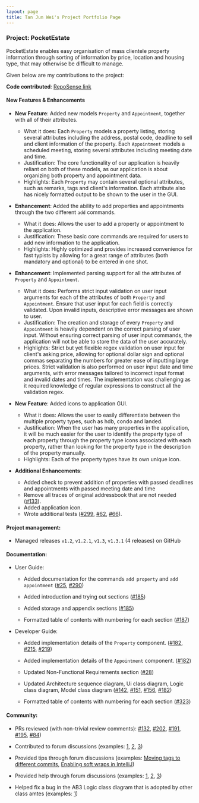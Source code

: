 ```yaml
---
layout: page
title: Tan Jun Wei's Project Portfolio Page
---
```


### Project: PocketEstate

PocketEstate enables easy organisation of mass clientele property information through sorting of information by price, location and housing type, that may otherwise be difficult to manage.

Given below are my contributions to the project:

**Code contributed**: [RepoSense link](https://nus-cs2103-ay2021s2.github.io/tp-dashboard/?search=&sort=groupTitle&sortWithin=title&timeframe=commit&mergegroup=&groupSelect=groupByRepos&breakdown=true&checkedFileTypes=docs~functional-code~test-code~other&since=&tabOpen=true&tabType=authorship&tabAuthor=w2vgd&tabRepo=AY2021S2-CS2103T-T13-4%2Ftp%5Bmaster%5D&authorshipIsMergeGroup=false&authorshipFileTypes=docs~functional-code~test-code~other&authorshipIsBinaryFileTypeChecked=false)

#### New Features & Enhancements

* **New Feature**: Added new models `Property` and `Appointment`, together with all of their attributes.
    * What it does: Each `Property` models a property listing, storing several attributes including the address, postal code, deadline to sell and client information of the property. Each `Appointment` models a scheduled meeting, storing several attributes including meeting date and time.
    * Justification: The core functionality of our application is heavily reliant on both of these models, as our application is about organizing both property and appointment data.
    * Highlights: Each `Property` may contain several optional attributes, such as remarks, tags and client's information. Each attribute also has nicely formatted output to be shown to the user in the GUI.
  

* **Enhancement**: Added the ability to add properties and appointments through the two different `add` commands.
  * What it does: Allows the user to add a property or appointment to the application.
  * Justification: These basic core commands are required for users to add new information to the application.  
  * Highlights: Highly optimized and provides increased convenience for fast typists by allowing for a great range of attributes (both mandatory and optional) to be entered in one shot.


* **Enhancement**: Implemented parsing support for all the attributes of `Property` and `Appointment`.
    * What it does: Performs strict input validation on user input arguments for each of the attributes of both `Property` and `Appointment`. Ensure that user input for each field is correctly validated. Upon invalid inputs, descriptive error messages are shown to user.
    * Justification: The creation and storage of every `Property` and `Appointment` is heavily dependent on the correct parsing of user input. Without ensuring correct parsing of user input commands, the application will not be able to store the data of the user accurately.
    * Highlights: Strict but yet flexible regex validation on user input for client's asking price, allowing for optional dollar sign and optional commas separating the numbers for greater ease of inputting large prices. Strict validation is also performed on user input date and time arguments, with error messages tailored to incorrect input format and invalid dates and times. The implementation was challenging as it required knowledge of regular expressions to construct all the validation regex.


* **New Feature**: Added icons to application GUI.
    * What it does: Allows the user to easily differentiate between the multiple property types, such as hdb, condo and landed.
    * Justification: When the user has many properties in the application, it will be much easier for the user to identify the property type of each property through the property type icons associated with each property, rather than looking for the property type in the description of the property manually.
    * Highlights: Each of the property types have its own unique icon.


* **Additional Enhancements**:
    * Added check to prevent addition of properties with passed deadlines and appointments with passed meeting date and time
    * Remove all traces of original addressbook that are not needed ([\#133](https://github.com/AY2021S2-CS2103T-T13-4/tp/pull/133)).
    * Added application icon.
    * Wrote additional tests ([\#299](https://github.com/AY2021S2-CS2103T-T13-4/tp/pull/299), [\#62](https://github.com/AY2021S2-CS2103T-T13-4/tp/pull/62), [\#66](https://github.com/AY2021S2-CS2103T-T13-4/tp/pull/66)).


#### **Project management**:

* Managed releases `v1.2`, `v1.2.1`, `v1.3`, `v1.3.1` (4 releases) on GitHub

#### **Documentation**:

* User Guide:
  * Added documentation for the commands `add property` and `add appointment` ([\#25](https://github.com/AY2021S2-CS2103T-T13-4/tp/pull/25), [\#290](https://github.com/AY2021S2-CS2103T-T13-4/tp/pull/290))
  
  * Added introduction and trying out sections ([\#185](https://github.com/AY2021S2-CS2103T-T13-4/tp/pull/185))
  
  * Added storage and appendix sections ([\#185](https://github.com/AY2021S2-CS2103T-T13-4/tp/pull/185))
  
  * Formatted table of contents with numbering for each section ([\#187](https://github.com/AY2021S2-CS2103T-T13-4/tp/pull/187))

* Developer Guide:
  * Added implementation details of the `Property` component. ([\#182](https://github.com/AY2021S2-CS2103T-T13-4/tp/pull/182), [\#215](https://github.com/AY2021S2-CS2103T-T13-4/tp/pull/215), [\#219](https://github.com/AY2021S2-CS2103T-T13-4/tp/pull/219))
  
  * Added implementation details of the `Appointment` component. ([\#182](https://github.com/AY2021S2-CS2103T-T13-4/tp/pull/182))
  
  * Updated Non-Functional Requirements section ([\#28](https://github.com/AY2021S2-CS2103T-T13-4/tp/pull/28))
  
  * Updated Architecture sequence diagram, Ui class diagram, Logic class diagram, Model class diagram ([\#142](https://github.com/AY2021S2-CS2103T-T13-4/tp/pull/142), [\#151](https://github.com/AY2021S2-CS2103T-T13-4/tp/pull/151), [\#156](https://github.com/AY2021S2-CS2103T-T13-4/tp/pull/156), [\#182](https://github.com/AY2021S2-CS2103T-T13-4/tp/pull/182))
  
  * Formatted table of contents with numbering for each section ([\#323](https://github.com/AY2021S2-CS2103T-T13-4/tp/pull/323))

#### **Community**:

* PRs reviewed (with non-trivial review comments): [\#132](https://github.com/AY2021S2-CS2103T-T13-4/tp/pull/132), [\#202](https://github.com/AY2021S2-CS2103T-T13-4/tp/pull/202), [\#191](https://github.com/AY2021S2-CS2103T-T13-4/tp/pull/191), [\#195](https://github.com/AY2021S2-CS2103T-T13-4/tp/pull/195), [\#84](https://github.com/AY2021S2-CS2103T-T13-4/tp/pull/84))

* Contributed to forum discussions (examples: [1](https://github.com/nus-cs2103-AY2021S2/forum/issues/224), [2](https://github.com/nus-cs2103-AY2021S2/forum/issues/257), [3](https://github.com/nus-cs2103-AY2021S2/forum/issues/276))

* Provided tips through forum discussions (examples: [Moving tags to different commits](https://github.com/nus-cs2103-AY2021S2/forum/issues/36), [Enabling soft wraps in IntelliJ](https://github.com/nus-cs2103-AY2021S2/forum/issues/188))

* Provided help through forum discussions (examples: [1](https://github.com/nus-cs2103-AY2021S2/forum/issues/5), [2](https://github.com/nus-cs2103-AY2021S2/forum/issues/30), [3](https://github.com/nus-cs2103-AY2021S2/forum/issues/53))

* Helped fix a bug in the AB3 Logic class diagram that is adopted by other class amtes (examples: [1](https://github.com/nus-cs2103-AY2021S2/forum/issues/257))
